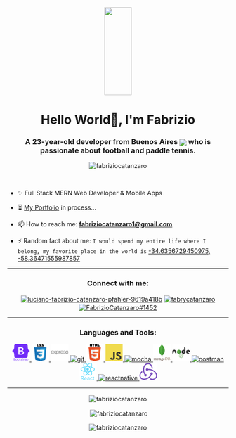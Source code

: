 <div align=center>
  <img align="center" width=35% height=200px  src="https://user-images.githubusercontent.com/101287470/202734490-2a4fdb20-e44c-4373-b992-84cbfcea7d40.gif">
</div>

<h1 align="center">Hello World👋, I'm Fabrizio</h1>
<h3 align="center">A 23-year-old developer from Buenos Aires <img align="center" height=20px src="https://upload.wikimedia.org/wikipedia/commons/thumb/d/da/Flag_of_Argentina-Animated.gif/640px-Flag_of_Argentina-Animated.gif"> who is passionate about football and paddle tennis.</h3>

<p align="center"> <img src="https://komarev.com/ghpvc/?username=fabriziocatanzaro&label=Visitors&color=690eb4&style=flat" alt="fabriziocatanzaro" /> </p>

<p align="center"> <a href="https://twitter.com/" target="blank"><img src="https://img.shields.io/twitter/follow/?logo=twitter&style=for-the-badge" alt="" /></a> </p>
<div align=left>
  
- ✨ Full Stack MERN Web Developer & Mobile Apps

<!--- - 🔭 I'm currently working on: [Salute Drinks](https://github.com/ignaarguello/Salute---front) -->
  
- ⏳ [My Portfolio](https://github.com/FabrizioCatanzaro/portfolio) in process...

<!---- 🌱 I’m currently learning **MERN** --> 

- 📫 How to reach me: **fabriziocatanzaro1@gmail.com**

- ⚡ Random fact about me:
` I would spend my entire life where I belong, my favorite place in the world is ` [-34.6356729450975, -58.36471555987857](https://goo.gl/maps/a2YFaobC8adkvCDG7)
</div>

<hr>

<h3 align="center">Connect with me:</h3>
<p align="center">
<a href="https://linkedin.com/in/luciano-fabrizio-catanzaro-pfahler" target="blank"><img align="center" src="https://raw.githubusercontent.com/rahuldkjain/github-profile-readme-generator/master/src/images/icons/Social/linked-in-alt.svg" alt="luciano-fabrizio-catanzaro-pfahler-9619a418b" height="30" width="40" /></a>
<a href="https://instagram.com/fabrycatanzaro" target="blank"><img align="center" src="https://raw.githubusercontent.com/rahuldkjain/github-profile-readme-generator/master/src/images/icons/Social/instagram.svg" alt="fabrycatanzaro" height="30" width="40" /></a>
<a href="https://discord.gg/FabrizioCatanzaro#1452" target="blank"><img align="center" src="https://raw.githubusercontent.com/rahuldkjain/github-profile-readme-generator/master/src/images/icons/Social/discord.svg" alt="FabrizioCatanzaro#1452" height="30" width="40" /></a>
</p>

<hr>

<h3 align="center">Languages and Tools:</h3>
<div >
<p align="center"> <a href="https://getbootstrap.com" target="_blank" rel="noreferrer"> <img src="https://raw.githubusercontent.com/devicons/devicon/master/icons/bootstrap/bootstrap-plain-wordmark.svg" alt="bootstrap" width="40" height="40"/> </a> <a href="https://www.w3schools.com/css/" target="_blank" rel="noreferrer"> <img src="https://raw.githubusercontent.com/devicons/devicon/master/icons/css3/css3-original-wordmark.svg" alt="css3" width="40" height="40"/> </a> <a href="https://expressjs.com" target="_blank" rel="noreferrer"> <img src="https://raw.githubusercontent.com/devicons/devicon/master/icons/express/express-original-wordmark.svg" alt="express" width="40" height="40"/> </a> <a href="https://git-scm.com/" target="_blank" rel="noreferrer"> <img src="https://www.vectorlogo.zone/logos/git-scm/git-scm-icon.svg" alt="git" width="40" height="40"/> </a> <a href="https://www.w3.org/html/" target="_blank" rel="noreferrer"> <img src="https://raw.githubusercontent.com/devicons/devicon/master/icons/html5/html5-original-wordmark.svg" alt="html5" width="40" height="40"/> </a> <a href="https://developer.mozilla.org/en-US/docs/Web/JavaScript" target="_blank" rel="noreferrer"> <img src="https://raw.githubusercontent.com/devicons/devicon/master/icons/javascript/javascript-original.svg" alt="javascript" width="40" height="40"/> </a> <a href="https://mochajs.org" target="_blank" rel="noreferrer"> <img src="https://www.vectorlogo.zone/logos/mochajs/mochajs-icon.svg" alt="mocha" width="40" height="40"/> </a> <a href="https://www.mongodb.com/" target="_blank" rel="noreferrer"> <img src="https://raw.githubusercontent.com/devicons/devicon/master/icons/mongodb/mongodb-original-wordmark.svg" alt="mongodb" width="40" height="40"/> </a> <a href="https://nodejs.org" target="_blank" rel="noreferrer"> <img src="https://raw.githubusercontent.com/devicons/devicon/master/icons/nodejs/nodejs-original-wordmark.svg" alt="nodejs" width="40" height="40"/> </a> <a href="https://postman.com" target="_blank" rel="noreferrer"> <img src="https://www.vectorlogo.zone/logos/getpostman/getpostman-icon.svg" alt="postman" width="40" height="40"/> </a> <a href="https://reactjs.org/" target="_blank" rel="noreferrer"> <img src="https://raw.githubusercontent.com/devicons/devicon/master/icons/react/react-original-wordmark.svg" alt="react" width="40" height="40"/> </a> <a href="https://reactnative.dev/" target="_blank" rel="noreferrer"> <img src="https://reactnative.dev/img/header_logo.svg" alt="reactnative" width="40" height="40"/> </a> <a href="https://redux.js.org" target="_blank" rel="noreferrer"> <img src="https://raw.githubusercontent.com/devicons/devicon/master/icons/redux/redux-original.svg" alt="redux" width="40" height="40"/> </a> </p>
</div>

<hr>

<div align=center>
<p><img align="center" src="https://github-readme-stats.vercel.app/api/top-langs?username=fabriziocatanzaro&show_icons=true&theme=dark&text_color=ffffff&locale=en&layout=compact" alt="fabriziocatanzaro" /></p>

<p>&nbsp;<img align="center" width=350 src="https://github-readme-stats.vercel.app/api?username=fabriziocatanzaro&show_icons=true&theme=dark&text_color=ffffff&locale=en" alt="fabriziocatanzaro" /></p>

<p><img align="center" width=350 src="https://github-readme-streak-stats.herokuapp.com/?user=fabriziocatanzaro&theme=dark" alt="fabriziocatanzaro" /></p>
</div>


<!---
![Fabrizio's GitHub stats](https://github-readme-stats.vercel.app/api?username=FabrizioCatanzaro&show_icons=true&theme=vision-friendly-dark)

[![Top Langs](https://github-readme-stats.vercel.app/api/top-langs/?username=FabrizioCatanzaro&layout=compact)](https://github.com/anuraghazra/github-readme-stats)

[![Fabrizio's wakatime stats](https://github-readme-stats.vercel.app/api/wakatime?username=FabrizioCatanzaro&layout=compact)](https://github.com/anuraghazra/github-readme-stats)
--> 
